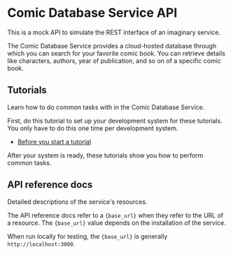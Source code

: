 # Comic Database Service API

This is a mock API to simulate the REST interface of an
imaginary service.

The Comic Database Service provides a cloud-hosted database through which you can search for your favorite comic book. You can retrieve details like characters, authors, year of publication, and so on of a specific comic book.

## Tutorials

Learn how to do common tasks with in the Comic Database Service.

First, do this tutorial to set up your development system for these tutorials. You only have to do this one time per development system.

* [Before you start a tutorial](tutorials/Getting_started.md)

After your system is ready, these tutorials show you how to perform common tasks.


## API reference docs

Detailed descriptions of the service's resources.

The API reference docs refer to a `{base_url}` when they
refer to the URL of a resource. The `{base_url}` value depends
on the installation of the service.

When run locally for testing, the `{base_url}` is
generally `http://localhost:3000`.

